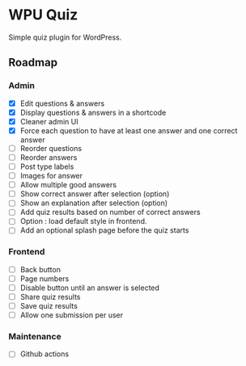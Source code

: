 # WPU Quiz

Simple quiz plugin for WordPress.

## Roadmap

### Admin
- [x] Edit questions & answers
- [x] Display questions & answers in a shortcode
- [x] Cleaner admin UI
- [x] Force each question to have at least one answer and one correct answer
- [ ] Reorder questions
- [ ] Reorder answers
- [ ] Post type labels
- [ ] Images for answer
- [ ] Allow multiple good answers
- [ ] Show correct answer after selection (option)
- [ ] Show an explanation after selection (option)
- [ ] Add quiz results based on number of correct answers
- [ ] Option : load default style in frontend.
- [ ] Add an optional splash page before the quiz starts

### Frontend
- [ ] Back button
- [ ] Page numbers
- [ ] Disable button until an answer is selected
- [ ] Share quiz results
- [ ] Save quiz results
- [ ] Allow one submission per user

### Maintenance
- [ ] Github actions


